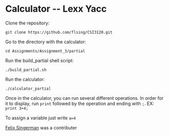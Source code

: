 # Calculator -- Lexx Yacc

Clone the repository: 

`git clone https://github.com/flsing/CSI3120.git`

Go to the directory with the calculator:

`cd Assignments/Assignment_3/partial`

Run the build_partial shell script:

`./build_partial.sh`

Run the calculator:

`./calculator_partial`

Once in the calculator, you can run several different operations. In order for it to display, run `print` followed by the operation and ending with `;`. EX: `print 3+4;`

To assign a variable just write `a=4`

[Felix Singerman](http://github.com/flsing) was a contributer
